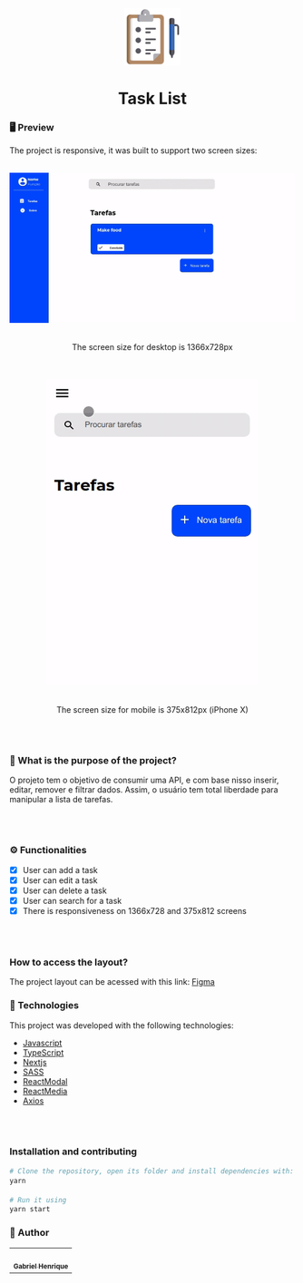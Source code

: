 <div align="center">
<img height="100" width="100" src="./public/github-images/task-list-icon.png"></img>
</div>
<h1 align="center">Task List </h1>


### 🖥️ Preview
The project is responsive, it was built to support two screen sizes:
<br></br>

<div align="center">
<img src="/public/github-images/desktop-screen.gif/"/>
<br></br>
<p align="center">The screen size for desktop is 1366x728px<p>
</div>
<br></br>

<div align="center">
<img src="./public/github-images/mobile-screen.gif"/>
<br></br>
<p>The screen size for mobile is 375x812px (iPhone X)</p>
</div>
<br></br>

### 🤔 What is the purpose of the project?
O projeto tem o objetivo de consumir uma API, e com base nisso inserir, editar, remover e filtrar dados. Assim, o usuário tem total liberdade para manipular a lista de tarefas.

<br></br>

### ⚙️ Functionalities
  - [x] User can add a task
  - [x] User can edit a task
  - [x] User can delete a task
  - [x] User can search for a task
  - [x] There is responsiveness on 1366x728 and 375x812 screens
  
<br></br>

### How to access the layout?
The project layout can be acessed with this link: [Figma](https://www.figma.com/file/omOeuP0G10ZgrpsZ01PdNr/Lista-de-Tarefas-(Copy)?node-id=0%3A1)


### :nut_and_bolt: Technologies

This project was developed with the following technologies:

- [Javascript][Javascript]
- [TypeScript][Typescript]
- [Nextjs][Nextjs]
- [SASS][SASS]
- [ReactModal][ReactModal]
- [ReactMedia][ReactMedia]
- [Axios][Axios]
  
[Javascript]: https://developer.mozilla.org/pt-BR/docs/Web/JavaScript
[Typescript]: https://www.typescriptlang.org/
[Nextjs]: https://nextjs.org/
[SASS]: https://sass-lang.com//
[ReactModal]:https://github.com/reactjs/react-modal
[ReactMedia]:https://github.com/ReactTraining/react-media
[Axios]: https://axios-http.com/ptbr/docs/intro

<br></br>
### Installation and contributing

```bash
# Clone the repository, open its folder and install dependencies with:
yarn

# Run it using
yarn start

```

### 🧑 Author

<table>
  <tr>
    <td align="center">
      <a href="https://github.com/Gabriek0">
        <img src='https://avatars.githubusercontent.com/u/89749843?v=4' width="100px;" alt=""/>
        <br />
          <sub>
            <b>Gabriel Henrique</b>
          </sub>
      </a>
    </td>

  </tr>
</table>




